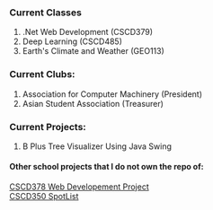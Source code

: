 ### Current Classes
1. .Net Web Development (CSCD379)
2. Deep Learning (CSCD485)
3. Earth's Climate and Weather (GEO113)

### Current Clubs:
1. Association for Computer Machinery (President)
2. Asian Student Association (Treasurer)

### Current Projects:
1. B Plus Tree Visualizer Using Java Swing

#### Other school projects that I do not own the repo of:
[CSCD378 Web Developement Project](https://github.com/OceanOestreicher/WebDevelopment)
<br>
[CSCD350 SpotList](https://github.com/gknutson1/SpotList-web-legacy)
